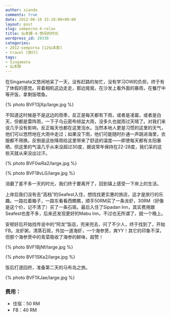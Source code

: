 ```yaml
---
author: xianda
comments: true
date: 2012-06-10 15:10:00+00:00
layout: post
slug: semporna-4-relax
title: 仙本娜-4-悠闲的时光
wordpress_id: 28330
categories:
- 2012-semporna [12仙本那]
- travel [旅行]
tags:
- Singamata
- 仙本那
---
```


在Singamata又悠闲地呆了一天，没有赶路的匆忙，没有学习OW的负担，终于有了休假的感觉。背着相机这边走走，那边晃晃，在沙发上看外面的暴雨，在餐厅中等开饭，拿剩饭喂鱼。

{% photo BVF13jXp/large.jpg %}

不知道这时候是不是这边的雨季，反正是每天都有下雨，或者是凌晨，或者是白天，但都是雷阵雨，一下子乌云密布倾盆大雨，没多久也就雨过天晴了。对我们来说几乎没有影响，反正每天也都在这里泡水。当然本地人更是习惯的这里的天气，他们可以悠然地在大雨中走过；如果没下雨，他们可能随时扑通一声跳进海里，衣服都不用换。反倒是这些降雨给这里带来了舒适的温度——即使每天都有太阳暴晒，但这里的气温几乎从来没超过30度，据说常年保持在22-28度，我们呆的这些天就从来没出过汗。

<!-- more -->

{% photo BVF0wRa2/large.jpg %}

{% photo BVF18vLG/large.jpg %}

消磨了差不多一天的时光，我们终于要离开了，回到镇上感受一下岸上的生活。

上岸后我们没有去“高档”的Seafest入住，想找找更实惠的旅店，这才是旅行的乐趣。一路拉着箱子，一路东看看西瞧瞧，顺手50RM买了一条龙虾，30RM（好像是这个价，记不清了）买了一条石斑。最后入住了Sipadan Inn，其实费用跟Seafest也差不多，后来还发现更好的Mabu Inn，不过也无所谓了，就一个晚上。

安顿好后开始找传说中的“阿龙”饭店，兜来兜去，问了不少人，终于找到了，开始FB。龙虾粥，清蒸石斑，外加一道海虾，一个海参煲，爽YY！其它的印象不深，但那个海参煲中的青菜吸收了海参的鲜味，超赞！

{% photo BVF1BjNf/large.jpg %}

{% photo BVF1SKa2/large.jpg %}

饭后打道回府，准备第二天的马布岛之旅。

{% photo BVF1XJae/large.jpg %}

### 费用：

  * 住宿：50 RM
  * FB：40 RM
